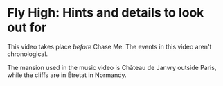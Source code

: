 # Fly High: Hints and details to look out for

This video takes place *before* Chase Me.  The events in this video aren't chronological.

The mansion used in the music video is Château de Janvry outside Paris, while the cliffs are in Étretat in Normandy.
